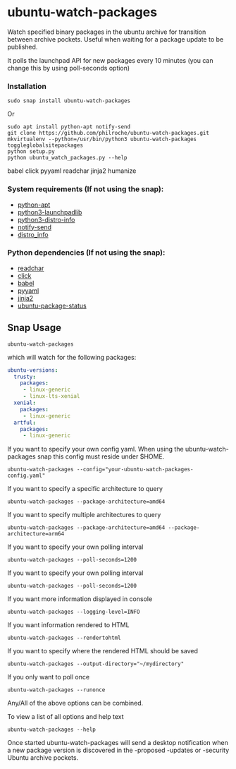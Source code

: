 # ubuntu-watch-packages
Watch specified binary packages in the ubuntu archive for transition between archive pockets. 
Useful when waiting for a package update to be published.

It polls the launchpad API for new packages every 10 minutes (you can change this by using poll-seconds option)

### Installation

```
sudo snap install ubuntu-watch-packages
```

Or

```
sudo apt install python-apt notify-send
git clone https://github.com/philroche/ubuntu-watch-packages.git
mkvirtualenv --python=/usr/bin/python3 ubuntu-watch-packages
toggleglobalsitepackages
python setup.py
python ubuntu_watch_packages.py --help
```

babel
click
pyyaml
readchar
jinja2
humanize

### System requirements (If not using the snap):

- [python-apt](https://packages.ubuntu.com/bionic/python-apt)
- [python3-launchpadlib](https://packages.ubuntu.com/bionic/python3-launchpadlib)
- [python3-distro-info](https://packages.ubuntu.com/bionic/python3-distro-info)
- [notify-send](https://packages.ubuntu.com/bionic/libnotify-bin)
- [distro_info](https://packages.ubuntu.com/bionic/distro_info)

### Python dependencies (If not using the snap):

- [readchar](https://pypi.python.org/pypi/readchar)
- [click](https://pypi.python.org/pypi/click)
- [babel](https://pypi.python.org/pypi/Babel)
- [pyyaml](https://pypi.python.org/pypi/PyYAML)
- [jinja2](https://pypi.python.org/pypi/jinja2)
- [ubuntu-package-status](https://pypi.python.org/pypi/ubuntu-package-status)

## Snap Usage

```
ubuntu-watch-packages
```

which will watch for the following packages:

```yaml
ubuntu-versions:
  trusty:
    packages:
     - linux-generic
     - linux-lts-xenial
  xenial:
    packages:
     - linux-generic
  artful:
    packages:
     - linux-generic
```

If you want to specify your own config yaml. When using the
ubuntu-watch-packages snap this config must reside under $HOME.

```
ubuntu-watch-packages --config="your-ubuntu-watch-packages-config.yaml"
```

If you want to specify a specific architecture to query

```
ubuntu-watch-packages --package-architecture=amd64
```

If you want to specify multiple architectures to query

```
ubuntu-watch-packages --package-architecture=amd64 --package-architecture=arm64
```

If you want to specify your own polling interval

```
ubuntu-watch-packages --poll-seconds=1200
```

If you want to specify your own polling interval

```
ubuntu-watch-packages --poll-seconds=1200
```

If you want more information displayed in console

```
ubuntu-watch-packages --logging-level=INFO
```

If you want information rendered to HTML

```
ubuntu-watch-packages --rendertohtml
```

If you want to specify where the rendered HTML should be saved

```
ubuntu-watch-packages --output-directory="~/mydirectory"
```

If you only want to poll once

```
ubuntu-watch-packages --runonce
```

Any/All of the above options can be combined.

To view a list of all options and help text

```
ubuntu-watch-packages --help
```

Once started ubuntu-watch-packages will send a desktop notification when a
new package version is discovered in the -proposed -updates or -security
Ubuntu archive pockets.


